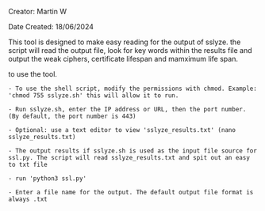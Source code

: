 Creator:      Martin W

Date Created: 18/06/2024



This tool is designed to make easy reading for the output of sslyze. the script will read the output file, look for key words within the results file and output the weak ciphers, certificate lifespan and mamximum life span.



to use the tool.
	
	- To use the shell script, modify the permissions with chmod. Example: 'chmod 755 sslyze.sh' this will allow it to run.
	
	- Run sslyze.sh, enter the IP address or URL, then the port number. (By default, the port number is 443)

	- Optional: use a text editor to view 'sslyze_results.txt' (nano sslyze_results.txt)
	
	- The output results if sslyze.sh is used as the input file source for ssl.py. The script will read sslyze_results.txt and spit out an easy to txt file

	- run 'python3 ssl.py'

	- Enter a file name for the output. The default output file format is always .txt
